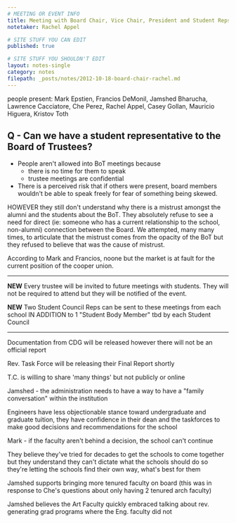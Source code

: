 ```yaml
---
# MEETING OR EVENT INFO
title: Meeting with Board Chair, Vice Chair, President and Student Reps
notetaker: Rachel Appel

# SITE STUFF YOU CAN EDIT
published: true

# SITE STUFF YOU SHOULDN'T EDIT
layout: notes-single
category: notes
filepath: _posts/notes/2012-10-18-board-chair-rachel.md
---
```


people present: Mark Epstien, Francios DeMonil, Jamshed Bharucha, Lawrence Cacciatore, Che Perez, Rachel Appel, Casey Gollan, Mauricio Higuera, Kristov Toth

## Q - Can we have a student representative to the Board of Trustees?
* People aren't allowed into BoT meetings because 
	* there is no time for them to speak
    * trustee meetings are confidential
* There is a perceived risk that if others were present, board members wouldn't be able to speak freely for fear of something being skewed. 

HOWEVER they still don't understand why there is a mistrust amongst the alumni and the students about the BoT. They absolutely refuse to see a need for direct (ie: someone who has a current relationship to the school, non-alumni) connection between the Board. We attempted, many many times, to articulate that the mistrust comes from the opacity of the BoT but they refused to believe that was the cause of mistrust. 

According to Mark and Francios, noone but the market is at fault for the current position of the cooper union. 

***

**NEW** 
Every trustee will be invited to future meetings with students. They will not be required to attend but they will be notified of the event. 

**NEW** Two Student Council Reps can be sent to these meetings from each school IN ADDITION to 1 "Student Body Member" tbd by each Student Council

***

Documentation from CDG will be released however there will not be an official report

Rev. Task Force will be releasing their Final Report shortly

T.C. is willing to share 'many things' but not publicly or online

Jamshed - the administration needs to have a way to have a "family conversation" within the institution

Engineers have less objectionable stance toward undergraduate and graduate tuition, they have confidence in their dean and the taskforces to make good decisions and recommendations for the school

Mark - if the faculty aren't behind a decision, the school can't continue

They believe they've tried for decades to get the schools to come together but they understand they can't dictate what the schools should do so they're letting the schools find their own way, what's best for them

Jamshed supports bringing more tenured faculty on board (this was in response to Che's questions about only having 2 tenured arch faculty)

Jamshed believes the Art Faculty quickly embraced talking about rev. generating grad programs where the Eng. faculty did not